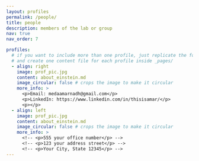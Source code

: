```yaml
---
layout: profiles
permalink: /people/
title: people
description: members of the lab or group
nav: true
nav_order: 7

profiles:
  # if you want to include more than one profile, just replicate the following block
  # and create one content file for each profile inside _pages/
  - align: right
    image: prof_pic.jpg
    content: about_einstein.md
    image_circular: false # crops the image to make it circular
    more_info: >
      <p>Email: medaamarnadh@gmail.com</p>
      <p>LinkedIn: https://www.linkedin.com/in/thisisamar/</p>
      <p></p>
  - align: left
    image: prof_pic.jpg
    content: about_einstein.md
    image_circular: false # crops the image to make it circular
    more_info: >
      <!-- <p>555 your office number</p> -->
      <!-- <p>123 your address street</p> -->
      <!-- <p>Your City, State 12345</p> -->
---
```

